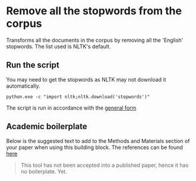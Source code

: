 # Remove all the stopwords from the corpus

Transforms all the documents in the corpus by removing all the 'English' stopwords.
The list used is NLTK's default.

## Run the script

You may need to get the stopwords as NLTK may not download it automatically.

```{shell}
python.exe -c "import nltk;nltk.download('stopwords')"
```

The script is run in accordance with the [general form](../README.md#scripts)

## Academic boilerplate

Below is the suggested text to add to the Methods and Materials section of your paper when using this building block.
The references can be found [here](./references.bib)

> This tool has not been accepted into a published paper, hence it has no boilerplate.
> Yet.

